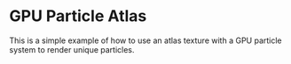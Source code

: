 # GPU Particle Atlas
This is a simple example of how to use an atlas texture with a GPU particle system to render unique particles.
